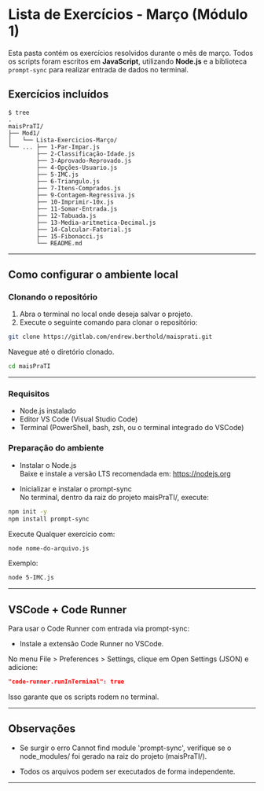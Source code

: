 # Lista de Exercícios - Março (Módulo 1)

Esta pasta contém os exercícios resolvidos durante o mês de março. Todos os scripts foram escritos em **JavaScript**, utilizando **Node.js** e a biblioteca `prompt-sync` para realizar entrada de dados no terminal.

## Exercícios incluídos

```
$ tree
.
maisPraTI/
├── Mod1/
│   └── Lista-Exercicios-Março/
└── ... ├── 1-Par-Impar.js
        ├── 2-Classificação-Idade.js
        ├── 3-Aprovado-Reprovado.js
        ├── 4-Opções-Usuario.js
        ├── 5-IMC.js
        ├── 6-Triangulo.js
        ├── 7-Itens-Comprados.js
        ├── 9-Contagem-Regressiva.js
        ├── 10-Imprimir-10x.js
        ├── 11-Somar-Entrada.js
        ├── 12-Tabuada.js
        ├── 13-Media-aritmetica-Decimal.js
        ├── 14-Calcular-Fatorial.js
        ├── 15-Fibonacci.js
        └── README.md
```
---

## Como configurar o ambiente local

### Clonando o repositório

1. Abra o terminal no local onde deseja salvar o projeto.
2. Execute o seguinte comando para clonar o repositório:

```bash
git clone https://gitlab.com/endrew.berthold/maisprati.git
```
Navegue até o diretório clonado.
```bash
cd maisPraTI
```
---
### Requisitos

- Node.js instalado
- Editor VS Code (Visual Studio Code)
- Terminal (PowerShell, bash, zsh, ou o terminal integrado do VSCode)

### Preparação do ambiente

- Instalar o Node.js \
    Baixe e instale a versão LTS recomendada em: https://nodejs.org

- Inicializar e instalar o prompt-sync \
      No terminal, dentro da raiz do projeto maisPraTI/, execute:
```bash
npm init -y
npm install prompt-sync
```
Execute Qualquer exercício com:
```bash
node nome-do-arquivo.js
```
Exemplo:
```bash
node 5-IMC.js
```
---
## VSCode + Code Runner

Para usar o Code Runner com entrada via prompt-sync:

- Instale a extensão Code Runner no VSCode.

No menu File > Preferences > Settings, clique em Open Settings (JSON) e adicione:
```json
"code-runner.runInTerminal": true
```
Isso garante que os scripts rodem no terminal.

---
## Observações

- Se surgir o erro Cannot find module 'prompt-sync', verifique se o node_modules/ foi gerado na raiz do projeto (maisPraTI/).

- Todos os arquivos podem ser executados de forma independente.

---